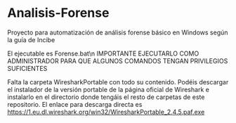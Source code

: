 # Analisis-Forense
Proyecto para automatización de análisis forense básico en Windows según la guía de Incibe

El ejecutable es Forense.bat\n
IMPORTANTE EJECUTARLO COMO ADMINISTRADOR PARA QUE ALGUNOS COMANDOS TENGAN PRIVILEGIOS SUFICIENTES

Falta la carpeta WiresharkPortable con todo su contenido. Podéis descargar el instalador de la versión portable de la página oficial de Wireshark e instalarlo en el directorio donde tengáis el resto de carpetas de este repositorio.
El enlace para descarga directa es https://1.eu.dl.wireshark.org/win32/WiresharkPortable_2.4.5.paf.exe

